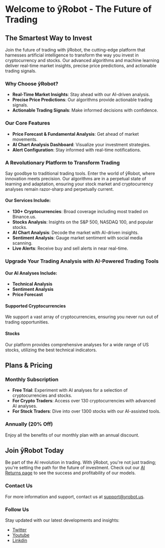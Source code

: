 # Welcome to ŷRobot - The Future of Trading

## The Smartest Way to Invest

Join the future of trading with ŷRobot, the cutting-edge platform that harnesses artificial intelligence to transform the way you invest in cryptocurrency and stocks. Our advanced algorithms and machine learning deliver real-time market insights, precise price predictions, and actionable trading signals.

### Why Choose ŷRobot?
- **Real-Time Market Insights**: Stay ahead with our AI-driven analysis.
- **Precise Price Predictions**: Our algorithms provide actionable trading signals.
- **Actionable Trading Signals**: Make informed decisions with confidence.

### Our Core Features
- **Price Forecast & Fundamental Analysis**: Get ahead of market movements.
- **AI Chart Analysis Dashboard**: Visualize your investment strategies.
- **Alert Configuration**: Stay informed with real-time notifications.

### A Revolutionary Platform to Transform Trading
Say goodbye to traditional trading tools. Enter the world of ŷRobot, where innovation meets precision. Our algorithms are in a perpetual state of learning and adaptation, ensuring your stock market and cryptocurrency analyses remain razor-sharp and perpetually current.

#### Our Services Include:
- **130+ Cryptocurrencies**: Broad coverage including most traded on Binance.us.
- **Stocks Analysis**: Insights on the S&P 500, NASDAQ 100, and popular stocks.
- **AI Chart Analysis**: Decode the market with AI-driven insights.
- **Sentiment Analysis**: Gauge market sentiment with social media scanning.
- **Live Alerts**: Receive buy and sell alerts in near real-time.

### Upgrade Your Trading Analysis with AI-Powered Trading Tools

#### Our AI Analyses Include:
- **Technical Analysis**
- **Sentiment Analysis**
- **Price Forecast**

#### Supported Cryptocurrencies
We support a vast array of cryptocurrencies, ensuring you never run out of trading opportunities.

#### Stocks
Our platform provides comprehensive analyses for a wide range of US stocks, utilizing the best technical indicators.

## Plans & Pricing

### Monthly Subscription
- **Free Trial**: Experiment with AI analyses for a selection of cryptocurrencies and stocks.
- **For Crypto Traders**: Access over 130 cryptocurrencies with advanced AI analyses.
- **For Stock Traders**: Dive into over 1300 stocks with our AI-assisted tools.

### Annually (20% Off)
Enjoy all the benefits of our monthly plan with an annual discount.

## Join ŷRobot Today

Be part of the AI revolution in trading. With ŷRobot, you're not just trading; you're setting the path for the future of investment. Check out our [AI Returns page](https://yrobot.us/ai-returns) to see the success and profitability of our models.

### Contact Us
For more information and support, contact us at support@yrobot.us.

### Follow Us
Stay updated with our latest developments and insights:
- [Twitter](https://twitter.com/yRobotus)
- [Youtube](https://www.youtube.com/@yrobot)
- [Linkdin](https://www.linkedin.com/company/yrobot/)


